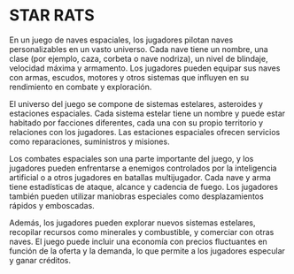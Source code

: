 # STAR RATS

En un juego de naves espaciales, los jugadores pilotan naves personalizables en un vasto universo. Cada nave tiene un nombre, una clase (por ejemplo, caza, corbeta o nave nodriza), un nivel de blindaje, velocidad máxima y armamento. Los jugadores pueden equipar sus naves con armas, escudos, motores y otros sistemas que influyen en su rendimiento en combate y exploración.

El universo del juego se compone de sistemas estelares, asteroides y estaciones espaciales. Cada sistema estelar tiene un nombre y puede estar habitado por facciones diferentes, cada una con su propio territorio y relaciones con los jugadores. Las estaciones espaciales ofrecen servicios como reparaciones, suministros y misiones.

Los combates espaciales son una parte importante del juego, y los jugadores pueden enfrentarse a enemigos controlados por la inteligencia artificial o a otros jugadores en batallas multijugador. Cada nave y arma tiene estadísticas de ataque, alcance y cadencia de fuego. Los jugadores también pueden utilizar maniobras especiales como desplazamientos rápidos y emboscadas.

Además, los jugadores pueden explorar nuevos sistemas estelares, recopilar recursos como minerales y combustible, y comerciar con otras naves. El juego puede incluir una economía con precios fluctuantes en función de la oferta y la demanda, lo que permite a los jugadores especular y ganar créditos.